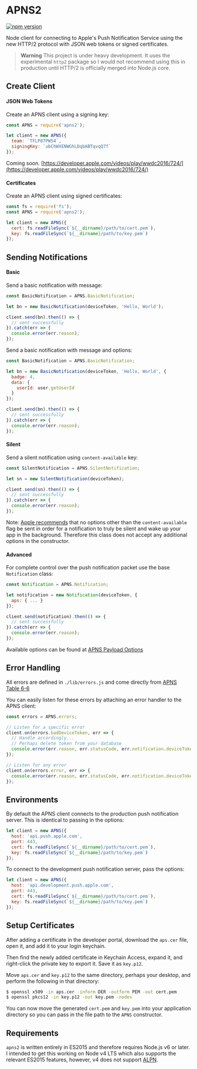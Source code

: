 APNS2
=====

[![npm version](https://badge.fury.io/js/apns2.svg)](https://badge.fury.io/js/apns2)

Node client for connecting to Apple's Push Notification Service using the new HTTP/2 protocol with JSON web tokens or signed certificates.

> **Warning** This project is under heavy development. It uses the experimental `http2` package so I would not recommend using this in production until HTTP/2 is officially merged into Node.js core.

## Create Client

#### JSON Web Tokens

Create an APNS client using a signing key:

```javascript
const APNS = require('apns2');

let client = new APNS({
  team: `TFLP87PW54`,
  signingKey: `ubChWXENWGhLDqbABTqvqQ7f`
});
```

Coming soon. [https://developer.apple.com/videos/play/wwdc2016/724/](https://developer.apple.com/videos/play/wwdc2016/724/)

#### Certificates

Create an APNS client using signed certificates:

```javascript
const fs = require('fs');
const APNS = require('apns2');

let client = new APNS({
  cert: fs.readFileSync(`${__dirname}/path/to/cert.pem`),
  key: fs.readFileSync(`${__dirname}/path/to/key.pem`)
});
```

## Sending Notifications

#### Basic

Send a basic notification with message:

```javascript
const BasicNotification = APNS.BasicNotification;

let bn = new BasicNotification(deviceToken, 'Hello, World');

client.send(bn).then(() => {
  // sent successfully
}).catch(err => {
  console.error(err.reason);
});
```

Send a basic notification with message and options:

```javascript
const BasicNotification = APNS.BasicNotification;

let bn = new BasicNotification(deviceToken, 'Hello, World', {
  badge: 4,
  data: {
    userId: user.getUserId
  }
});

client.send(bn).then(() => {
  // sent successfully
}).catch(err => {
  console.error(err.reason);
});
```

#### Silent

Send a silent notification using `content-available` key:

```javascript
const SilentNotification = APNS.SilentNotification;

let sn = new SilentNotification(deviceToken);

client.send(sn).then(() => {
  // sent successfully
}).catch(err => {
  console.error(err.reason);
});
```

Note: [Apple recommends](https://developer.apple.com/library/ios/documentation/NetworkingInternet/Conceptual/RemoteNotificationsPG/Chapters/TheNotificationPayload.html#//apple_ref/doc/uid/TP40008194-CH107-SW1) that no options other than the `content-available` flag be sent in order for a notification to truly be silent and wake up your app in the background. Therefore this class does not accept any additional options in the constructor.

#### Advanced

For complete control over the push notification packet use the base `Notification` class:

```javascript
const Notification = APNS.Notification;

let notification = new Notification(deviceToken, {
  aps: { ... }
});

client.send(notification).then(() => {
  // sent successfully
}).catch(err => {
  console.error(err.reason);
});
```

Available options can be found at [APNS Payload Options](https://developer.apple.com/library/ios/documentation/NetworkingInternet/Conceptual/RemoteNotificationsPG/Chapters/TheNotificationPayload.html#//apple_ref/doc/uid/TP40008194-CH107-SW1)

## Error Handling

All errors are defined in `./lib/errors.js` and come directly from [APNS Table 6-6](https://developer.apple.com/library/ios/documentation/NetworkingInternet/Conceptual/RemoteNotificationsPG/Chapters/APNsProviderAPI.html#//apple_ref/doc/uid/TP40008194-CH101-SW5)

You can easily listen for these errors by attaching an error handler to the APNS client:

```javascript
const errors = APNS.errors;

// Listen for a specific error
client.on(errors.badDeviceToken, err => {
  // Handle accordingly...
  // Perhaps delete token from your database
  console.error(err.reason, err.statusCode, err.notification.deviceToken);
});

// Listen for any error
client.on(errors.error, err => {
  console.error(err.reason, err.statusCode, err.notification.deviceToken);
});
```

## Environments

By default the APNS client connects to the production push notification server. This is identical to passing in the options:

```javascript
let client = new APNS({
  host: 'api.push.apple.com',
  port: 443,
  cert: fs.readFileSync(`${__dirname}/path/to/cert.pem`),
  key: fs.readFileSync(`${__dirname}/path/to/key.pem`)
});
```

To connect to the development push notification server, pass the options:

```javascript
let client = new APNS({
  host: 'api.development.push.apple.com',
  port: 443,
  cert: fs.readFileSync(`${__dirname}/path/to/cert.pem`),
  key: fs.readFileSync(`${__dirname}/path/to/key.pem`)
});
```

## Setup Certificates

After adding a certificate in the developer portal, download the `aps.cer` file, open it, and add it to your login keychain.

Then find the newly added certificate in Keychain Access, expand it, and right-click the private key to export it. Save it as `key.p12`.

Move `aps.cer` and `key.p12` to the same directory, perhaps your desktop, and perform the following in that directory:

```bash
$ openssl x509 -in aps.cer -inform DER -outform PEM -out cert.pem
$ openssl pkcs12 -in key.p12 -out key.pem -nodes
```

You can now move the generated `cert.pem` and `key.pem` into your application directory so you can pass in the file path to the `APNS` constructor.

## Requirements

`apns2` is written entirely in ES2015 and therefore requires Node.js v6 or later. I intended to get this working on Node v4 LTS which also supports the relevant ES2015 features, however, v4 does not support [ALPN](https://github.com/nodejs/node-v0.x-archive/issues/5945).
